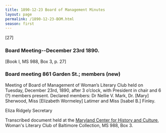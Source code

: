 ```yaml
---
title: 1890-12-23 Board of Management Minutes
layout: page
permalink: /1890-12-23-BOM.html
season: first
---
```


<style>
    #maincontent{
        font-size:1.4em;
    }
</style>
[27]

### Board Meeting--December 23rd 1890.
[Book I, MS 988, Box 3, p. 27]

### Board meeting 861 Garden St.; members (new)

Meeting of Board of Management of Woman’s Literary Club held on Tuesday, December 23rd, 1890, after 3 o’clock, with President in chair and 6 (?) members present. Declared members: Dr Nellie V. Mark, Dr. [Mary] Sherwood, Miss [Elizabeth Wormeley] Latimer and Miss [Isabel B.] Finley.

Eliza Ridgely
Secretary

Transcribed document held at the [Maryland Center for History and Culture](http://mdhs.org/), Woman's Literary Club of Baltimore Collection, MS 988, Box 3. 